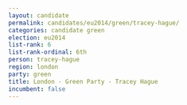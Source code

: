 ```yaml
---
layout: candidate
permalink: candidates/eu2014/green/tracey-hague/
categories: candidate green
election: eu2014
list-rank: 6
list-rank-ordinal: 6th
person: tracey-hague
region: london
party: green
title: London - Green Party - Tracey Hague
incumbent: false
---
```

